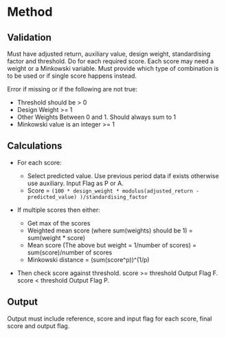 # Method

## Validation

Must have adjusted return, auxiliary value, design weight, standardising factor
and threshold. Do for each required score. Each score may need a weight or a
Minkowski variable. Must provide which type of combination is to be used or if
single score happens instead.

Error if missing or if the following are not true:

* Threshold should be > 0
* Design Weight >= 1
* Other Weights Between 0 and 1. Should always sum to 1
* Minkowski value is an integer >= 1

## Calculations

* For each score:
  * Select predicted value. Use previous period data if exists otherwise use
  auxiliary. Input Flag as P or A.
  * Score = ```(100 * design_weight * modulus(adjusted_return - predicted_value)
  )/standardising_factor```

* If multiple scores then either:
  * Get max of the scores
  * Weighted mean score (where sum(weights) should be 1) = sum(weight * score)
  * Mean score (The above but weight = 1/number of scores) = sum(score)/number
  of scores
  * Minkowski distance = (sum(score^p))^(1/p)

* Then check score against threshold. score >= threshold Output Flag F.
score < threshold Output Flag P.

## Output

Output must include reference, score and input flag for each score, final
score and output flag.
